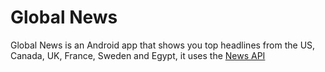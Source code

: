 # Global News
Global News is an Android app that shows you top headlines from the US, Canada, UK, France, Sweden and Egypt, it uses the [News API](https://newsapi.org/)
